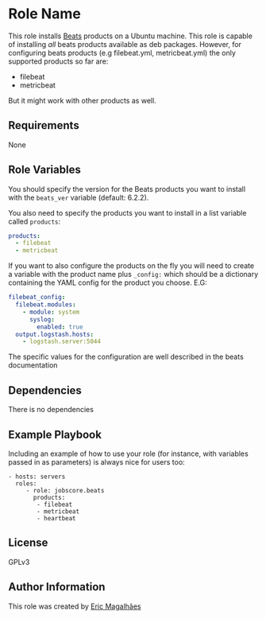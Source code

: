 Role Name
=========

This role installs [Beats](https://www.elastic.co/products/beats) products on a Ubuntu machine.
This role is capable of installing *all* beats products available as deb packages. However, for configuring beats products (e.g filebeat.yml, metricbeat.yml) the only supported products so far are:

- filebeat
- metricbeat

But it might work with other products as well.


Requirements
------------

None

Role Variables
--------------

You should specify the version for the Beats products you want to install with the `beats_ver` variable (default: 6.2.2).

You also need to specify the products you want to install in a list variable called `products`:
``` yaml
products:
  - filebeat
  - metricbeat
```

If you want to also configure the products on the fly you will need to create a variable with the product name plus `_config:` which should be a dictionary containing the YAML config for the product you choose. E.G:

``` yaml
filebeat_config:
  filebeat.modules:
    - module: system
      syslog:
        enabled: true
  output.logstash.hosts:
    - logstash.server:5044
```
The specific values for the configuration are well described in the beats documentation


Dependencies
------------

There is no dependencies

Example Playbook
----------------

Including an example of how to use your role (for instance, with variables passed in as parameters) is always nice for users too:

    - hosts: servers
      roles:
         - role: jobscore.beats
           products:
            - filebeat
            - metricbeat
            - heartbeat

License
-------

GPLv3

Author Information
------------------

This role was created by [Eric Magalhães](https://emagalha.es)
